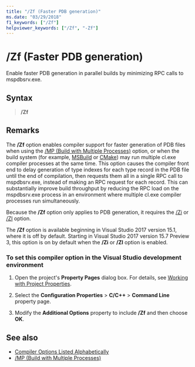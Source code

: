 ```yaml
---
title: "/Zf (Faster PDB generation)"
ms.date: "03/29/2018"
f1_keywords: ["/Zf"]
helpviewer_keywords: ["/Zf", "-Zf"]
---
```

# /Zf (Faster PDB generation)

Enable faster PDB generation in parallel builds by minimizing RPC calls to mspdbsrv.exe.

## Syntax

> **/Zf**

## Remarks

The **/Zf** option enables compiler support for faster generation of PDB files when using the [/MP (Build with Multiple Processes)](mp-build-with-multiple-processes.md) option, or when the build system (for example, [MSBuild](/visualstudio/msbuild/msbuild-reference) or [CMake](../../ide/cmake-tools-for-visual-cpp.md)) may run multiple cl.exe compiler processes at the same time. This option causes the compiler front end to delay generation of type indexes for each type record in the PDB file until the end of compilation, then requests them all in a single RPC call to mspdbsrv.exe, instead of making an RPC request for each record. This can substantially improve build throughput by reducing the RPC load on the mspdbsrv.exe process in an environment where multiple cl.exe compiler processes run simultaneously.

Because the **/Zf** option only applies to PDB generation, it requires the [/Zi](z7-zi-zi-debug-information-format.md) or [/ZI](z7-zi-zi-debug-information-format.md) option.

The **/Zf** option is available beginning in Visual Studio 2017 version 15.1, where it is off by default. Starting in Visual Studio 2017 version 15.7 Preview 3, this option is on by default when the **/Zi** or **/ZI** option is enabled.

### To set this compiler option in the Visual Studio development environment

1. Open the project's **Property Pages** dialog box. For details, see [Working with Project Properties](../../ide/working-with-project-properties.md).

1. Select the **Configuration Properties** > **C/C++** > **Command Line** property page.

1. Modify the **Additional Options** property to include **/Zf** and then choose **OK**.

## See also

- [Compiler Options Listed Alphabetically](compiler-options-listed-alphabetically.md)
- [/MP (Build with Multiple Processes)](mp-build-with-multiple-processes.md)
